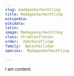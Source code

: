 ```yaml
---
slug: madagaskarhechtling
title: Madagaskarhechtling
wikipedia: 
wikidata: 
latin:
image: Madagaskarhechtling
class: Strahlenflosser
order:  Zahnkärpflinge
family:  Aplocheilidae
species:  Madagaskarhechtling

---
```


I am content.
